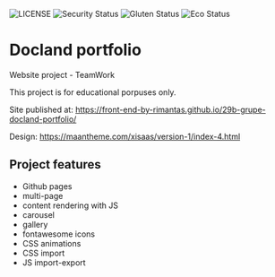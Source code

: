 ![LICENSE](https://img.shields.io/badge/license-MIT-blue.svg?style=flat-square)
![Security Status](https://img.shields.io/security-headers?label=Security&url=https%3A%2F%2Fgithub.com&style=flat-square)
![Gluten Status](https://img.shields.io/badge/Gluten-Free-green.svg)
![Eco Status](https://img.shields.io/badge/ECO-Friendly-green.svg)

# Docland portfolio

 Website project - TeamWork

This project is for educational porpuses only.

Site published at: https://front-end-by-rimantas.github.io/29b-grupe-docland-portfolio/

Design: https://maantheme.com/xisaas/version-1/index-4.html

## Project features

- Github pages
- multi-page
- content rendering with JS
- carousel
- gallery
- fontawesome icons
- CSS animations
- CSS import
- JS import-export


